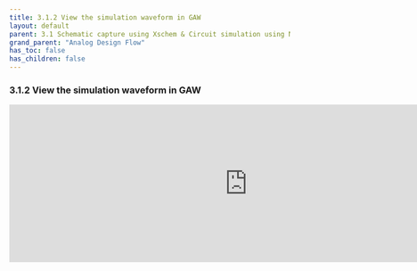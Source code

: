 ```yaml
---
title: 3.1.2 View the simulation waveform in GAW 
layout: default
parent: 3.1 Schematic capture using Xschem & Circuit simulation using Ngspice
grand_parent: "Analog Design Flow"
has_toc: false
has_children: false
---
```

### 3.1.2 View the simulation waveform in GAW 

<div style="width: 854px;padding:56.22% 0 0 0;position:relative;"><iframe src="https://player.vimeo.com/video/857523938?h=64f126abcd&amp;badge=0&amp;autopause=0&amp;player_id=0&amp;app_id=58479" frameborder="0" allow="autoplay; fullscreen; picture-in-picture" style="position:absolute;top:0;left:0;width:100%;height:100%;" title="3.1.2 probe_to_gaw"></iframe></div><script src="https://player.vimeo.com/api/player.js"></script>
